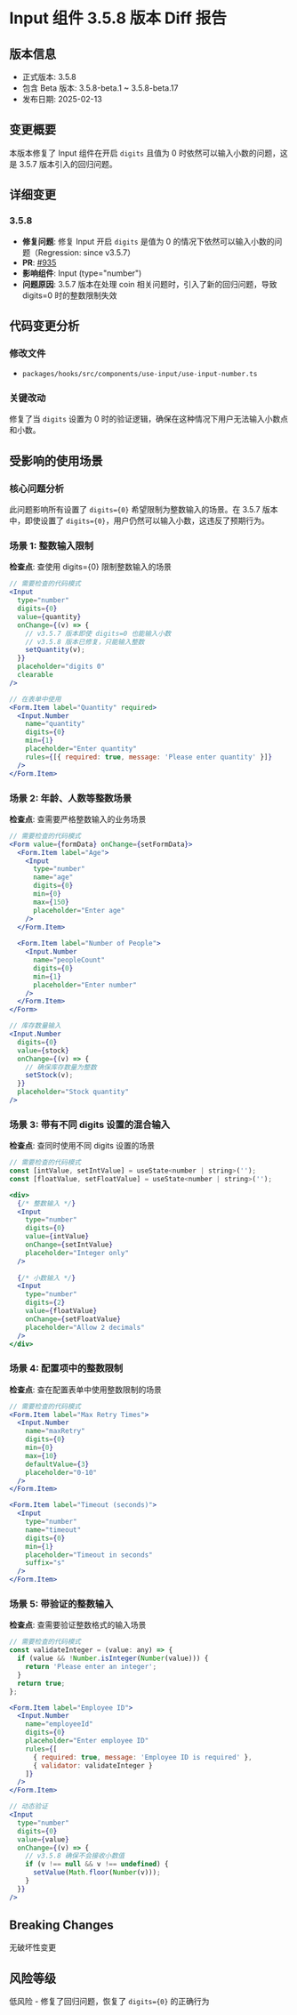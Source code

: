 # Input 组件 3.5.8 版本 Diff 报告

## 版本信息
- 正式版本: 3.5.8
- 包含 Beta 版本: 3.5.8-beta.1 ~ 3.5.8-beta.17
- 发布日期: 2025-02-13

## 变更概要

本版本修复了 Input 组件在开启 `digits` 且值为 0 时依然可以输入小数的问题，这是 3.5.7 版本引入的回归问题。

## 详细变更

### 3.5.8
- **修复问题**: 修复 Input 开启 `digits` 是值为 0 的情况下依然可以输入小数的问题（Regression: since v3.5.7）
- **PR**: [#935](https://github.com/sheinsight/shineout-next/pull/935)
- **影响组件**: Input (type="number")
- **问题原因**: 3.5.7 版本在处理 coin 相关问题时，引入了新的回归问题，导致 digits=0 时的整数限制失效

## 代码变更分析

### 修改文件
- `packages/hooks/src/components/use-input/use-input-number.ts`

### 关键改动
修复了当 `digits` 设置为 0 时的验证逻辑，确保在这种情况下用户无法输入小数点和小数。

## 受影响的使用场景

### 核心问题分析
此问题影响所有设置了 `digits={0}` 希望限制为整数输入的场景。在 3.5.7 版本中，即使设置了 `digits={0}`，用户仍然可以输入小数，这违反了预期行为。

### 场景 1: 整数输入限制
**检查点**: 查使用 digits={0} 限制整数输入的场景
```jsx
// 需要检查的代码模式
<Input 
  type="number"
  digits={0}
  value={quantity}
  onChange={(v) => {
    // v3.5.7 版本即使 digits=0 也能输入小数
    // v3.5.8 版本已修复，只能输入整数
    setQuantity(v);
  }}
  placeholder="digits 0"
  clearable
/>

// 在表单中使用
<Form.Item label="Quantity" required>
  <Input.Number 
    name="quantity"
    digits={0}
    min={1}
    placeholder="Enter quantity"
    rules={[{ required: true, message: 'Please enter quantity' }]}
  />
</Form.Item>
```

### 场景 2: 年龄、人数等整数场景
**检查点**: 查需要严格整数输入的业务场景
```jsx
// 需要检查的代码模式
<Form value={formData} onChange={setFormData}>
  <Form.Item label="Age">
    <Input 
      type="number"
      name="age"
      digits={0}
      min={0}
      max={150}
      placeholder="Enter age"
    />
  </Form.Item>
  
  <Form.Item label="Number of People">
    <Input.Number 
      name="peopleCount"
      digits={0}
      min={1}
      placeholder="Enter number"
    />
  </Form.Item>
</Form>

// 库存数量输入
<Input.Number 
  digits={0}
  value={stock}
  onChange={(v) => {
    // 确保库存数量为整数
    setStock(v);
  }}
  placeholder="Stock quantity"
/>
```

### 场景 3: 带有不同 digits 设置的混合输入
**检查点**: 查同时使用不同 digits 设置的场景
```jsx
// 需要检查的代码模式
const [intValue, setIntValue] = useState<number | string>('');
const [floatValue, setFloatValue] = useState<number | string>('');

<div>
  {/* 整数输入 */}
  <Input 
    type="number"
    digits={0}
    value={intValue}
    onChange={setIntValue}
    placeholder="Integer only"
  />
  
  {/* 小数输入 */}
  <Input 
    type="number"
    digits={2}
    value={floatValue}
    onChange={setFloatValue}
    placeholder="Allow 2 decimals"
  />
</div>
```

### 场景 4: 配置项中的整数限制
**检查点**: 查在配置表单中使用整数限制的场景
```jsx
// 需要检查的代码模式
<Form.Item label="Max Retry Times">
  <Input.Number 
    name="maxRetry"
    digits={0}
    min={0}
    max={10}
    defaultValue={3}
    placeholder="0-10"
  />
</Form.Item>

<Form.Item label="Timeout (seconds)">
  <Input 
    type="number"
    name="timeout"
    digits={0}
    min={1}
    placeholder="Timeout in seconds"
    suffix="s"
  />
</Form.Item>
```

### 场景 5: 带验证的整数输入
**检查点**: 查需要验证整数格式的输入场景
```jsx
// 需要检查的代码模式
const validateInteger = (value: any) => {
  if (value && !Number.isInteger(Number(value))) {
    return 'Please enter an integer';
  }
  return true;
};

<Form.Item label="Employee ID">
  <Input.Number 
    name="employeeId"
    digits={0}
    placeholder="Enter employee ID"
    rules={[
      { required: true, message: 'Employee ID is required' },
      { validator: validateInteger }
    ]}
  />
</Form.Item>

// 动态验证
<Input 
  type="number"
  digits={0}
  value={value}
  onChange={(v) => {
    // v3.5.8 确保不会接收小数值
    if (v !== null && v !== undefined) {
      setValue(Math.floor(Number(v)));
    }
  }}
/>
```

## Breaking Changes

无破坏性变更

## 风险等级

低风险 - 修复了回归问题，恢复了 `digits={0}` 的正确行为
